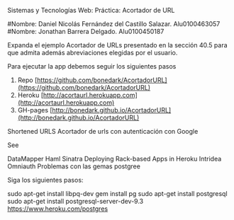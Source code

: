 Sistemas y Tecnologías Web:
Práctica: Acortador de URL

#Nombre: Daniel Nicolás Fernández del Castillo Salazar. Alu0100463057 
#Nombre: Jonathan Barrera Delgado. Alu0100450187

Expanda el ejemplo Acortador de URLs presentado en la sección 40.5 para que admita además abreviaciones elegidas por el usuario.

Para ejecutar la app debemos seguir los siguientes pasos

1. Repo [https://github.com/bonedark/AcortadorURL](https://github.com/bonedark/AcortadorURL)
2. Heroku [http://acortaurl.herokuapp.com](http://acortaurl.herokuapp.com)
3. GH-pages [http://bonedark.github.io/AcortadorURL](http://bonedark.github.io/AcortadorURL)


Shortened URLS
Acortador de urls con autenticación con Google

See

DataMapper
Haml
Sinatra
Deploying Rack-based Apps in Heroku
Intridea Omniauth
Problemas con las gemas postgree

Siga los siguientes pasos:

sudo apt-get install libpq-dev
gem install pg
sudo apt-get install postgresql
sudo apt-get install postgresql-server-dev-9.3
https://www.heroku.com/postgres

